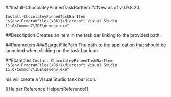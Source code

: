 ##Install-ChocolateyPinnedTaskBarItem
##New as of v0.9.8.20.
  
`Install-ChocolateyPinnedTaskBarItem "${env:ProgramFiles(x86)}\Microsoft Visual Studio 11.0\Common7\IDE\devenv.exe"`  
  
##Description
Creates an item in the task bar linking to the provided path.

##Parameters
###$targetFilePath
The path to the application that should be launched when clicking on the task bar icon.
  
##Examples
`Install-ChocolateyPinnedTaskBarItem "${env:ProgramFiles(x86)}\Microsoft Visual Studio 11.0\Common7\IDE\devenv.exe"`

his will create a Visual Studio task bar icon.
  
[[Helper Reference|HelpersReference]]  